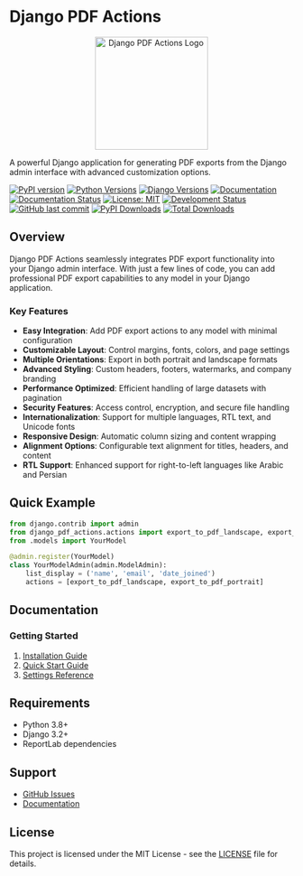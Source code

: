# Django PDF Actions

<p align="center">
  <img src="assets/logo.png" alt="Django PDF Actions Logo" width="200" height="200">
</p>

A powerful Django application for generating PDF exports from the Django admin interface with advanced customization options.

[![PyPI version](https://img.shields.io/pypi/v/django-pdf-actions.svg?cache=no)](https://pypi.org/project/django-pdf-actions/)
[![Python Versions](https://img.shields.io/pypi/pyversions/django-pdf-actions.svg)](https://pypi.org/project/django-pdf-actions/)
[![Django Versions](https://img.shields.io/badge/django-3.2%20%7C%204.0%20%7C%204.1%20%7C%204.2%20%7C%205.0-green.svg)](https://pypi.org/project/django-pdf-actions/)
[![Documentation](https://img.shields.io/badge/docs-github_pages-blue.svg)](https://ibrahimroshdy.github.io/django-pdf-actions/)
[![Documentation Status](https://readthedocs.org/projects/django-pdf-actions/badge/?version=latest)](https://django-pdf-actions.readthedocs.io/en/latest/?badge=latest)
[![License: MIT](https://img.shields.io/badge/License-MIT-yellow.svg)](https://opensource.org/licenses/MIT)
[![Development Status](https://img.shields.io/badge/status-stable-green.svg)](https://pypi.org/project/django-pdf-actions/)
[![GitHub last commit](https://img.shields.io/github/last-commit/ibrahimroshdy/django-pdf-actions.svg)](https://github.com/ibrahimroshdy/django-pdf-actions/commits/main)
[![PyPI Downloads](https://img.shields.io/pypi/dm/django-pdf-actions.svg)](https://pypistats.org/packages/django-pdf-actions)
[![Total Downloads](https://static.pepy.tech/badge/django-pdf-actions)](https://pepy.tech/project/django-pdf-actions)

## Overview

Django PDF Actions seamlessly integrates PDF export functionality into your Django admin interface. With just a few lines of code, you can add professional PDF export capabilities to any model in your Django application.

### Key Features

- **Easy Integration**: Add PDF export actions to any model with minimal configuration
- **Customizable Layout**: Control margins, fonts, colors, and page settings
- **Multiple Orientations**: Export in both portrait and landscape formats
- **Advanced Styling**: Custom headers, footers, watermarks, and company branding
- **Performance Optimized**: Efficient handling of large datasets with pagination
- **Security Features**: Access control, encryption, and secure file handling
- **Internationalization**: Support for multiple languages, RTL text, and Unicode fonts
- **Responsive Design**: Automatic column sizing and content wrapping
- **Alignment Options**: Configurable text alignment for titles, headers, and content 
- **RTL Support**: Enhanced support for right-to-left languages like Arabic and Persian

## Quick Example

```python
from django.contrib import admin
from django_pdf_actions.actions import export_to_pdf_landscape, export_to_pdf_portrait
from .models import YourModel

@admin.register(YourModel)
class YourModelAdmin(admin.ModelAdmin):
    list_display = ('name', 'email', 'date_joined')
    actions = [export_to_pdf_landscape, export_to_pdf_portrait]
```

## Documentation

### Getting Started
1. [Installation Guide](installation.md)
2. [Quick Start Guide](quickstart.md)
3. [Settings Reference](settings.md)

## Requirements

- Python 3.8+
- Django 3.2+
- ReportLab dependencies

## Support

- [GitHub Issues](https://github.com/ibrahimroshdy/django-pdf-actions/issues)
- [Documentation](https://ibrahimroshdy.github.io/django-pdf-actions/)

## License

This project is licensed under the MIT License - see the [LICENSE](LICENSE) file for details.
